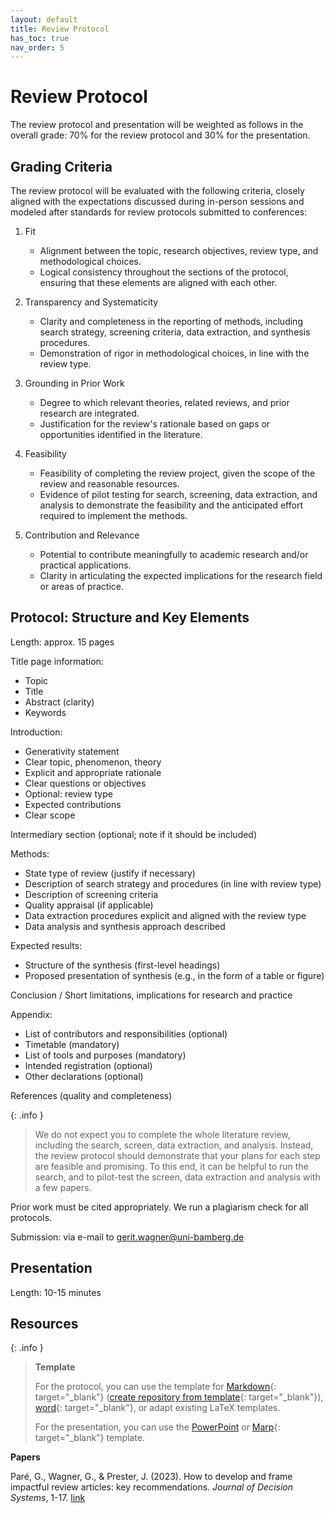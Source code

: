 ```yaml
---
layout: default
title: Review Protocol
has_toc: true
nav_order: 5
---
```


# Review Protocol

The review protocol and presentation will be weighted as follows in the overall grade: 70% for the review protocol and 30% for the presentation.

## Grading Criteria

The review protocol will be evaluated with the following criteria, closely aligned with the expectations discussed during in-person sessions and modeled after standards for review protocols submitted to conferences:

1. Fit

    - Alignment between the topic, research objectives, review type, and methodological choices.
    - Logical consistency throughout the sections of the protocol, ensuring that these elements are aligned with each other.

2. Transparency and Systematicity

    - Clarity and completeness in the reporting of methods, including search strategy, screening criteria, data extraction, and synthesis procedures.
    - Demonstration of rigor in methodological choices, in line with the review type.

3. Grounding in Prior Work

    - Degree to which relevant theories, related reviews, and prior research are integrated.
    - Justification for the review's rationale based on gaps or opportunities identified in the literature.

4. Feasibility

    - Feasibility of completing the review project, given the scope of the review and reasonable resources.
    - Evidence of pilot testing for search, screening, data extraction, and analysis to demonstrate the feasibility and the anticipated effort required to implement the methods.

5. Contribution and Relevance

    - Potential to contribute meaningfully to academic research and/or practical applications.
    - Clarity in articulating the expected implications for the research field or areas of practice.

##  Protocol: Structure and Key Elements

Length: approx. 15 pages

Title page information:

- Topic
- Title
- Abstract (clarity)
- Keywords

Introduction:

- Generativity statement
- Clear topic, phenomenon, theory
- Explicit and appropriate rationale
- Clear questions or objectives
- Optional: review type
- Expected contributions
- Clear scope

Intermediary section (optional; note if it should be included)

Methods:

- State type of review (justify if necessary)
- Description of search strategy and procedures (in line with review type)
- Description of screening criteria
- Quality appraisal (if applicable)
- Data extraction procedures explicit and aligned with the review type
- Data analysis and synthesis approach described

Expected results:

- Structure of the synthesis (first-level headings)
- Proposed presentation of synthesis (e.g., in the form of a table or figure)

Conclusion / Short limitations, implications for research and practice

Appendix:

- List of contributors and responsibilities (optional)
- Timetable (mandatory)
- List of tools and purposes (mandatory)
- Intended registration (optional)
- Other declarations (optional)

References (quality and completeness)

{: .info }
> We do not expect you to complete the whole literature review, including the search, screen, data extraction, and analysis.
> Instead, the review protocol should demonstrate that your plans for each step are feasible and promising.
> To this end, it can be helpful to run the search, and to pilot-test the screen, data extraction and analysis with a few papers.

Prior work must be cited appropriately. We run a plagiarism check for all protocols.

Submission: via e-mail to [gerit.wagner@uni-bamberg.de](mailto:gerit.wagner@uni-bamberg.de)

## Presentation

Length: 10-15 minutes

## Resources

{: .info }
> **Template**
> 
> For the protocol, you can use the template for [Markdown](https://github.com/digital-work-lab/thesis-template){: target="_blank"} ([create repository from template](https://github.com/new?template_name=thesis-template&template_owner=digital-work-lab){: target="_blank"}), [word](https://raw.githubusercontent.com/digital-work-lab/handbook/main/assets/docs/template.docx){: target="_blank"}, or adapt existing LaTeX templates.
> 
> For the presentation, you can use the [PowerPoint](../assets/UB-Folienmaster.pptx) or [Marp](https://github.com/digital-work-lab/slides_template){: target="_blank"} template.

**Papers**

<div class="references">
    <p>Paré, G., Wagner, G., & Prester, J. (2023). How to develop and frame impactful review articles: key recommendations. <em>Journal of Decision Systems</em>, 1-17. <a href="https://www.tandfonline.com/doi/full/10.1080/12460125.2023.2197701">link</a></p>
</div>
